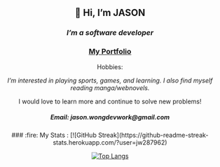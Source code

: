 <div id="header" align="center">
    <h2>👋 Hi, I’m JASON</h2> 
   <h3><em>I’m a software developer</em></h3> 
<h3> <a href="https://jw287962.github.io/portfolio_project/">My Portfolio</a></h3>



<p>Hobbies: </p>
<em> I’m interested in playing sports, games, and learning. I also find myself reading manga/webnovels.</em>




<p>I would love to learn more and continue to solve new problems! </p>


<h5>Email: jason.wongdevwork@gmail.com  </h5> 
### :fire: My Stats :
[![GitHub Streak](https://github-readme-streak-stats.herokuapp.com/?user=jw287962)


[![Top Langs](https://github-readme-stats.vercel.app/api/top-langs/?username=jw287962&layout=compact&theme=vision-friendly-dark)](https://github.com/anuraghazra/github-readme-stats)
</div>
